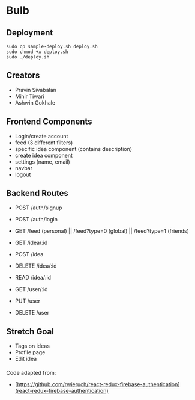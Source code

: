 # Bulb

## Deployment
`sudo cp sample-deploy.sh deploy.sh`
<br>
`sudo chmod +x deploy.sh`
<br>
`sudo ./deploy.sh`

## Creators
* Pravin Sivabalan
* Mihir Tiwari 
* Ashwin Gokhale
 
## Frontend Components
* Login/create account
* feed (3 different filters)
* specific idea component (contains description)
* create idea component
* settings (name, email)
* navbar
* logout

## Backend Routes
* POST /auth/signup 
* POST /auth/login
* GET /feed (personal) || /feed?type=0 (global) || /feed?type=1 (friends)
* GET /idea/:id
* POST /idea
* DELETE /idea/:id
* READ /idea/:id

* GET /user/:id
* PUT /user
* DELETE /user


## Stretch Goal
* Tags on ideas
* Profile page
* Edit idea


####
Code adapted from:
* [https://github.com/rwieruch/react-redux-firebase-authentication](react-redux-firebase-authentication)
